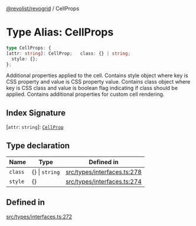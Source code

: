 [@revolist/revogrid](README.md) / CellProps

# Type Alias: CellProps

```ts
type CellProps: {
[attr: string]: CellProp;   class: {} | string;
  style: {};
};
```

Additional properties applied to the cell.
Contains style object where key is CSS property and value is CSS property value.
Contains class object where key is CSS class and value is boolean flag indicating if class should be applied.
Contains additional properties for custom cell rendering.

## Index Signature

 \[`attr`: `string`\]: [`CellProp`](TypeAlias.CellProp.md)

## Type declaration

| Name | Type | Defined in |
| ------ | ------ | ------ |
| `class` | \{\} \| `string` | [src/types/interfaces.ts:278](https://github.com/revolist/revogrid/blob/7441a116e7c14801fe05f009e2206ea7b70630f5/src/types/interfaces.ts#L278) |
| `style` | \{\} | [src/types/interfaces.ts:274](https://github.com/revolist/revogrid/blob/7441a116e7c14801fe05f009e2206ea7b70630f5/src/types/interfaces.ts#L274) |

## Defined in

[src/types/interfaces.ts:272](https://github.com/revolist/revogrid/blob/7441a116e7c14801fe05f009e2206ea7b70630f5/src/types/interfaces.ts#L272)
